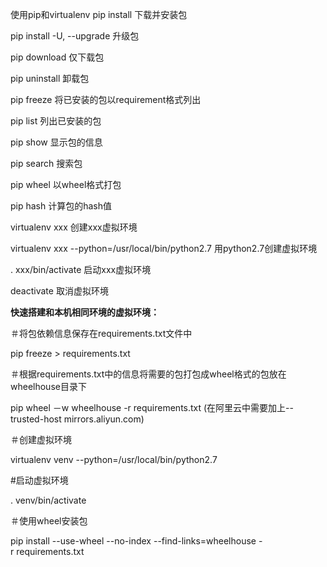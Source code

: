 使用pip和virtualenv
pip install 下载并安装包

pip install -U, --upgrade 升级包

pip download 仅下载包

pip uninstall 卸载包

pip freeze 将已安装的包以requirement格式列出

pip list 列出已安装的包

pip show 显示包的信息

pip search 搜索包

pip wheel 以wheel格式打包

pip hash 计算包的hash值

virtualenv xxx 创建xxx虚拟环境

virtualenv xxx --python=/usr/local/bin/python2.7 用python2.7创建虚拟环境

. xxx/bin/activate 启动xxx虚拟环境

deactivate 取消虚拟环境

**快速搭建和本机相同环境的虚拟环境：**

＃将包依赖信息保存在requirements.txt文件中

pip freeze &gt; requirements.txt

＃根据requirements.txt中的信息将需要的包打包成wheel格式的包放在wheelhouse目录下

pip wheel －w wheelhouse -r requirements.txt (在阿里云中需要加上--trusted-host mirrors.aliyun.com)

＃创建虚拟环境

virtualenv venv --python=/usr/local/bin/python2.7

\#启动虚拟环境

. venv/bin/activate

＃使用wheel安装包

pip install --use-wheel --no-index --find-links=wheelhouse -r requirements.txt


